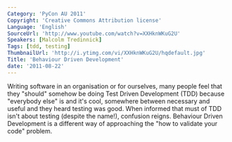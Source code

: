 ```yaml
---
Category: 'PyCon AU 2011'
Copyright: 'Creative Commons Attribution license'
Language: 'English'
SourceUrl: 'http://www.youtube.com/watch?v=XXHknWKuG2U'
Speakers: [Malcolm Tredinnick]
Tags: [tdd, testing]
ThumbnailUrl: 'http://i.ytimg.com/vi/XXHknWKuG2U/hqdefault.jpg'
Title: 'Behaviour Driven Development'
date: '2011-08-22'
---
```

Writing software in an organisation or for ourselves, many people feel that
they "should" somehow be doing Test Driven Development (TDD) because
"everybody else" is and it's cool, somewhere between necessary and useful and
they heard testing was good. When informed that must of TDD isn't about
testing (despite the name!), confusion reigns. Behaviour Driven Development is
a different way of approaching the "how to validate your code" problem.
